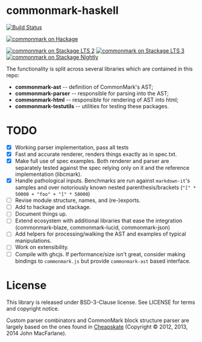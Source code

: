 # commonmark-haskell

[![Build Status](https://travis-ci.com/zudov/commonmark-haskell.svg?token=kMvy3AVPyiRKSw2z67xJ&branch=master)](https://travis-ci.com/zudov/commonmark-haskell)

[![commonmark on Hackage](https://img.shields.io/hackage/v/commonmark.svg)](http://hackage.haskell.org/package/commonmark)

[![commonmark on Stackage LTS 2](http://stackage.org/package/commonmark/badge/lts-2)](http://stackage.org/lts-2/package/commonmark)
[![commonmark on Stackage LTS 3](http://stackage.org/package/commonmark/badge/lts-3)](http://stackage.org/lts-3/package/commonmark)
[![commonmark on Stackage Nightly](http://stackage.org/package/commonmark/badge/nightly)](http://stackage.org/nightly/package/commonmark)

The functionality is split across several libraries which are contained in this
repo:

- **commonmark-ast** -- definition of CommonMark's AST;
- **commonmark-parser** -- responsible for parsing into the AST;
- **commonmark-html** -- responsible for rendering of AST into html;
- **commonmark-testutils** -- utilities for testing these packages.

# TODO

- [X] Working parser implementation, pass all tests
- [X] Fast and accurate renderer, renders things exactly as in spec.txt.
- [X] Make full use of spec examples.
      Both renderer and parser are separately tested against the spec relying only on it
	  and the reference implementation (libcmark).
- [X] Handle pathological inputs. Benchmarks are run against `markdown-it`'s samples
      and over notoriously known nested parenthesis/brackets (`"[" * 50000 + "foo" + "]" * 50000`)
- [ ] Revise module structure, names, and (re-)exports.
- [ ] Add to hackage and stackage.
- [ ] Document things up.
- [ ] Extend ecosystem with additional libraries that ease the integration
      (commonmark-blaze, commonmark-lucid, commonmark-json)
- [ ] Add helpers for processing/walking the AST and examples of typical manipulations.
- [ ] Work on extensibility.
- [ ] Compile with ghcjs. If performance/size isn't great, consider making bindings to
      `commonmark.js` but provide `commonmark-ast` based interface.

# License

This library is released under BSD-3-Clause license. See LICENSE for terms and copyright notice.

Custom parser combinators and CommonMark block structure parser are largely based on the ones found
in [Cheapskate](https://github.com/jgm/cheapskate) (Copyright © 2012, 2013, 2014 John MacFarlane).

